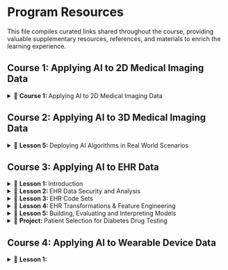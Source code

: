 # Program Resources 
This file compiles curated links shared throughout the course, providing valuable supplementary resources, references, and materials to enrich the learning experience.

## Course 1: Applying AI to 2D Medical Imaging Data
<details> 
  <summary>
      🧠 <b> Course 1: </b> Applying AI to 2D Medical Imaging Data 
  </summary>
<br/> 

course content
course content
</details>

## Course 2: Applying AI to 3D Medical Imaging Data

<details>
  <summary>
      🧠 <b> Lesson 5: </b> Deploying AI Algorithms in Real World Scenarios 
  </summary>

[Nifti file format](https://brainder.org/2012/09/23/the-nifti-file-format/)  
[MRI](https://hsmradyoloji.com/en/mri-mr/?gad=1&gclid=CjwKCAjw5remBhBiEiwAxL2M98idT3fVIwBwHbwZ4A15vHqahnYBzbwlh_6dfyp_VoRMKtUUUn7zcxoCR90QAvD_BwE)  
[MRI](https://www.fieldtriptoolbox.org/faq/coordsys/)  
[NiBabel](https://nipy.org/nibabel/coordinate_systems.html)  
[DICOM REF](https://www.dicomstandard.org/)  
[DICOM REF](https://dicom.innolitics.com/ciods/enhanced-sr/general-study/00080050)  
[DICOM REF](https://clinflows.blog/2022/09/29/dicom-explained-what-is-dicom/#:~:text=The%20DICOM%20Tags%20are%20assigned,uniform%20communication%20protocol%20for%20sharing.)  
[DICOM REF](https://dicom.nema.org/medical/Dicom/2017e/output/chtml/part06/chapter_6.html)  
[DICOM REF](https://www.dicomlibrary.com/dicom/dicom-tags/)  

</details>

## Course 3: Applying AI to EHR Data 

<details>
  <summary>
      🧠 <b>   Lesson 1: </b> Introduction
  </summary>

  - [Health Affairs](https://www.healthaffairs.org/doi/abs/10.1377/hlthaff.2018.05499)  
  - [CMS](https://www.cms.gov/Research-Statistics-Data-and-Systems/Statistics-Trends-and-Reports/NationalHealthExpendData/NationalHealthAccountsProjected) 
  - [50 Surprising Statistics Every Healthcare Stakeholder Must Know](https://www.osplabs.com/insights/50-surprising-statistics-every-healthcare-stakeholder-must-know/)  
  - [Apple Healthcare Data](https://www.apple.com/healthcare/health-records/)  
  - [Google Cloud Healthcare API](https://cloud.google.com/healthcare-api/docs/projects-datasets-data-stores)  
  - [Google Health](https://health.google/)  
</details>

<details>
  <summary>
      🧠 <b>   Lesson 2: </b> EHR Data Security and Analysis
  </summary>

  - [Value of Medical Data on the Dark web](https://www.experian.com/blogs/ask-experian/heres-how-much-your-personal-information-is-selling-for-on-the-dark-web/)  
  - [Hacker Hone their Techniques](https://www.healthcareitnews.com/news/healthcare-data-big-risk-hackers-innovate-and-hone-their-techniques)  
  - [Examples from U.S. HIPAA fines](https://www.federalregister.gov/documents/2019/04/30/2019-08530/notification-of-enforcement-discretion-regarding-hipaa-civil-money-penalties)  
  - [HIPAA](https://www.hhs.gov/hipaa/index.html)  
  - [HITECH](https://www.hhs.gov/hipaa/for-professionals/special-topics/hitech-act-enforcement-interim-final-rule/index.html)  
  - [GDPR](https://gdpr-info.eu/)  
  - [DPA](https://www.gov.uk/data-protection)  
  - [PHI](https://www.hhs.gov/answers/hipaa/what-is-phi/index.html)  
  - [Covered Entites](https://www.hhs.gov/hipaa/for-professionals/covered-entities/index.html)  
  - [Sample Business Associate Agreement](https://www.hhs.gov/hipaa/for-professionals/covered-entities/sample-business-associate-agreement-provisions/index.html)  
  - [Business Associate Guidance](https://www.hhs.gov/hipaa/for-professionals/privacy/guidance/business-associates/index.html)  
  - [De-Identification Rationale](https://www.hhs.gov/hipaa/for-professionals/privacy/special-topics/de-identification/index.html#rationale)  
  - [CRISP-DM](https://en.wikipedia.org/wiki/Cross-industry_standard_process_for_data_mining)  
  - [What is Exploratory Data Analysis](https://towardsdatascience.com/exploratory-data-analysis-8fc1cb20fd15)  
  - [EDA in Python](https://towardsdatascience.com/exploratory-data-analysis-in-python-c9a77dfa39ce)  
  - [Get started with TensorFlow Data Validation](https://www.tensorflow.org/tfx/data_validation/get_started)  
  - []()  
  - []()  
  - []()  
  - []()  
  - []()  
  - []()  
  - []()  
  - []()  
  - []()  
  - []()  
  - []()  
  - []()  
  - []()  
  - []()  
  - []()  
  - []()  
  - []()  
  - []()  
  - []()  
  - []()  
  - []()  
  - []()  
  - []()  
  - []() 

</details>


<details>
  <summary>
      🧠 <b>   Lesson 3: </b> EHR Code Sets
  </summary>
<br/> 
  []()  
  []()  
  []()  
  []()  
  []()  
  []()  
  []()  
  []()  
  []()  
  []()  
  []()  
  []()  
  []()  
  []()  
  []()  
  []()  
  []()  
  []()  
  []()  
  []()  
  []()  
  []()  
  []()  
  []()  
  []() 

Content
</details>



<details>
  <summary>
      🧠 <b>   Lesson 4: </b> EHR Transformations & Feature Engineering
  </summary>
<br/> 

  []()  
  []()  
  []()  
  []()  
  []()  
  []()  
  []()  
  []()  
  []()  
  []()  
  []()  
  []()  
  []()  
  []()  
  []()  
  []()  
  []()  
  []()  
  []()  
  []()  
  []()  
  []()  
  []()  
  []()  
  []() 

</details>

<details>
  <summary>
      🧠 <b>   Lesson 5: </b> Building, Evaluating and Interpreting Models
  </summary>
<br/> 

  []()  
  []()  
  []()  
  []()  
  []()  
  []()  
  []()  
  []()  
  []()  
  []()  
  []()  
  []()  
  []()  
  []()  
  []()  
  []()  
  []()  
  []()  
  []()  
  []()  
  []()  
  []()  
  []()  
  []()  
  []() 

</details>


<details>
  <summary>
      🧠 <b>   Project: </b>  Patient Selection for Diabetes Drug Testing
  </summary>
<br/> 

  []()  
  []()  
  []()  
  []()  
  []()  
  []()  
  []()  
  []()  
  []()  
  []()  
  []()  
  []()  
  []()  
  []()  
  []()  
  []()  
  []()  
  []()  
  []()  
  []()  
  []()  
  []()  
  []()  
  []()  
  []() 

</details>

## Course 4: Applying AI to Wearable Device Data

<details>
  <summary>
        🧠 <b>   Lesson 1: </b> 
  </summary>

<br/> 


</details>
